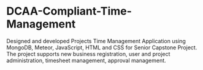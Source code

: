 # DCAA-Compliant-Time-Management
Designed and developed Projects Time Management Application using MongoDB, Meteor, JavaScript, HTML and CSS for Senior Capstone Project. The project supports new business registration, user and project administration, timesheet management, approval management.
